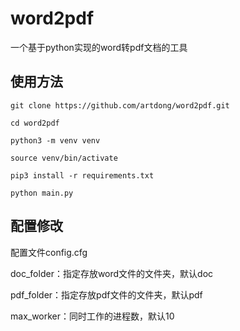 # word2pdf

一个基于python实现的word转pdf文档的工具

## 使用方法

```
git clone https://github.com/artdong/word2pdf.git

cd word2pdf

python3 -m venv venv

source venv/bin/activate

pip3 install -r requirements.txt

python main.py
```

## 配置修改

配置文件config.cfg

doc_folder：指定存放word文件的文件夹，默认doc

pdf_folder：指定存放pdf文件的文件夹，默认pdf

max_worker：同时工作的进程数，默认10
